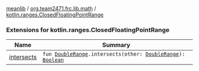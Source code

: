 [meanlib](../../index.md) / [org.team2471.frc.lib.math](../index.md) / [kotlin.ranges.ClosedFloatingPointRange](./index.md)

### Extensions for kotlin.ranges.ClosedFloatingPointRange

| Name | Summary |
|---|---|
| [intersects](intersects.md) | `fun `[`DoubleRange`](../-double-range.md)`.intersects(other: `[`DoubleRange`](../-double-range.md)`): `[`Boolean`](https://kotlinlang.org/api/latest/jvm/stdlib/kotlin/-boolean/index.html) |
